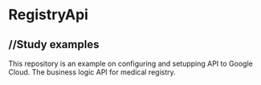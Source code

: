 # RegistryApi
## //Study examples
This repository is an example on configuring and setupping API to Google Cloud.
The business logic API for medical registry.
